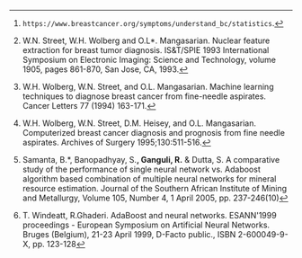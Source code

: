 <!DOCTYPE html>
<html>
<title>ML Nanodegree Capstone Proposal</title>

<xmp theme="united" style="display:none;">

# Machine Learning Engineer Nanodegree
## Capstone Proposal
Ebrahim Jakoet

August 15th, 2019

## Proposal

### Domain Background

About 12% of women living in America will develop some form of invasive breast cancer.  It is estimated that 41,760 of women in the US will die from breast cancer in 2019.  Breast cancer remains among the most commonly diagnosed types of cancer in older women especially, and a leading cause of death compared to most other types of cancer [^1].  This is based on the latest available information on [BreastCancer.org](https://www.breastcancer.org/symptoms/understand_bc/statistics).

In this project we will use the Breast Cancer Wisconsin (Diagnostic) Data Set to build a model that can predict the presence of a malignant cancer based on the given features in the dataset.  We will also determine which features are more significant in the detection of malignant breast cancer.  The dataset is derived from digitized images of a fine needle aspirate (FNA) biopsy of breast mass samples. The features describe characteristics of the cell nuclei present in the image [^2].  Machine learning techniques have already been used in the diagnosis of breast cancer from Fine Needle Aspirates [^3][^4].  Early detection of breast cancer can be life-saving and Machine Learning is increasingly being relied upon in early detection methods.  It is the real life-saving results using machine learning that draws me to the subject.

![Digitized image of a fine needle aspirate (FNA) of a breast mass](91_6838.gif)
> Figure 1. A sample image of an FNA biopsy.

### Problem Statement

There are 30 feature measurements contained in the dataset with each sample labeled as either (M) Malignant or (B) Benign.  The goal is to determine which features are most significant and to build and compare an ensemble model and a DNN model that will be able to predict the malignancy of the FNA sample based on the given features.  The model results will be compared as well. The procedure will be as follows:

1. Extract the raw data from the compressed zip file.
2. Explore the data and ensure that it is cleaned before building any prediction models.
3. Do some basic feature selection and consider removing highly correlated features.
4. Split the data into training and testing sets.
4. Train an ensable model like AdaBoost and a DNN on the training set of the data.
5. Review the results for accuracy of the models.  Compare the ensemble model to the DNN.
6. Review the results for feature importance and compare to the feature selection used earlier.

### Datasets and Inputs

The data set was acquired from the Kaggle website [Breast Cancer Wisconsin (Diagnostic) Data Set](https://www.kaggle.com/uciml/breast-cancer-wisconsin-data) project.  It is also available from the [UCI Website Archive](https://archive.ics.uci.edu/ml/datasets/Breast+Cancer+Wisconsin+%28Diagnostic%29).  The data is also available from the following [ftp server](ftp://ftp.cs.wisc.edu/math-prog/cpo-dataset/machine-learn/cancer/) The data consists of a single file of interest of 32 columns and 569 sample instances.  Creators of the data set are listed below:

1. Dr. William H. Wolberg, General Surgery Dept.
University of Wisconsin, Clinical Sciences Center
Madison, WI 53792
wolberg '@' eagle.surgery.wisc.edu

2. W. Nick Street, Computer Sciences Dept.
University of Wisconsin, 1210 West Dayton St., Madison, WI 53706
street '@' cs.wisc.edu 608-262-6619

3. Olvi L. Mangasarian, Computer Sciences Dept.
University of Wisconsin, 1210 West Dayton St., Madison, WI 53706
olvi '@' cs.wisc.edu

The data consists of an ID column, a labeled target column that shows (M) for malignant or (B) for Benign and the following 10 features.

1. radius (mean of distances from center to points on the perimeter) 
2. texture (standard deviation of gray-scale values) 
3. perimeter 
4. area 
5. smoothness (local variation in radius lengths) 
6. compactness (perimeter^2 / area - 1.0) 
7. concavity (severity of concave portions of the contour) 
8. concave points (number of concave portions of the contour) 
9. symmetry 
10. fractal dimension ("coastline approximation" - 1)

Each of these 10 features have a mean, standard error and worst or largest (mean of the three largest values) value which makes the total feature set 3 x 10 = 30 features in total.  Feature values have been recorded with 4 significant digits.

### Solution Statement

The solution involves the building of 2 competing models.  The first model will be an AdaBoost ensemble model and will be used as the benchmark model.  The second model will be a Deep Neural Network (DNN) built with the Keras modules for neural network architecture.  AdaBoost and neural network algorithms are popular algorithms in machine learning and have been compared in a number of studies before [^5][^6]. 

Each model will produce an accuracy and recall score comparing the result of training and testing data using the following formulae:

`Accuracy = True Positives + True Negatives / Total number of Samples`

`Recall = True Positives / (False Negatives + True Positives)`

Since this is a test for the presence or absence of a malignant breast mass, the Recall evaluation metrics will also be relevant. 

We will also compare the processing time for each learning algorithm.  Ideally, we are looking for a solution with high accuracy, but the lower processing time may be relevant if processing is a limiting factor for the actual deployment.

`Processing Time = Time elapsed between (Training start, Prediction end)`


### Benchmark Model

We will use the AdaBoost model as a benchmark model since we are comparing Adaboost to a DNN.  There are many hyper-parameters that can be set for the AdaBoost model.  For our model we will use the following setup, but these hyper-parameters will likely be changed to get the highest evaluation metrics possible.

1. base_estimator: DecisionTreeClassifier(max_depth=1)
2. n_estimators: 1000
3. learning_rate: 1.0
4. algorithm: SAMME.R
5. random_state: 19

### Evaluation Metrics

To compare the AdaBoost and DNN models, we will be using an accuracy score, recall and processing time.  Accuracy will give us a measure of how well the model is able to predict the correct outcome.  Recall is important because we want to be able to minimize the False Negatives since this is a test for the presence of cancer in a breast mass.  Processing time is only relevant if the deployment of the solution has limited resources.  It is always good to see how the 2 models compare in time.  The formulae for the accuracy and recall evaluation metrics are shown below.


`Accuracy = True Positives + True Negatives / Total number of Samples`

`Recall = True Positives / (False Negatives + True Positives)`

For processing time, we will use the python time modules to calculate time difference between the training start and stop of each of the 2 models.

`Processing Time = Time elapsed between (Training start, Prediction end)`


### Project Design

The workflow for this project can be broken down into the following sections:
- Importing the data
- Data exploration
- Feature selection and normalization
- Split into training and test data sets
- Build the benchmark AdaBoost model
- Build the DNN model
- Compare evaluation metrics

Each of these steps in the workflow will be discussed in more detail below.

#### Importing the Data

Since the original data file is in a compressed format, we will decompress the data file and then read it into a Pandas dataframe, using the variable `X` for the features and `y` for the labels.

#### Data Exploration

We will do some basic data exploration by checking for valid data, removing invalid on unnecessary data, generating some statistics on the features and plotting charts to show some of the characteristics of features. We will use the `seaborn` Statistical Data Validation toolset for all visualizations.

#### Feature Selection and Normalization

We will investigate the features, using the low variance method to see if there are any features with low variance that can be excluded.  We will use a Low Variance threshold value of `0.9 x (1 - 0.9)`. This will be stored in a variable called `Xv`.  Finally, we will create a normalized version of the feature set `Xn` using a MinMaxScaler.  The normalized version will be used in the DNN.

#### Split into Training and Test datasets

Using the `sklearn.model_selection.train_test_split()` module, we will split the data into a training set and a testing set. We will use 20% of the data for testing, 80% for training with the `shuffle` parameter set to true to ensure a good mix of malignant and benign samples in both training and testing data set.

#### Build the Benchmark Adaboost Model

We will build an AdaBoost Model as our benchmark model.  AdaBoost is a boosting method that uses a number of weak classifiers combined through a weighted voting scheme that is trained to produce the final result.  The Adaboost model will be built with the following hyperparameter settings:

1. base_estimator: DecisionTreeClassifier(max_depth=1)
2. n_estimators: 1000
3. learning_rate: 1.0
4. algorithm: SAMME.R
5. random_state: 19

After fitting the model to the training set, we will use it to predict the outcome on the test data set.  Thereafter we will calculate the following evaluation metrics:

1. Accuracy
2. Recall
3. Processing time for training and prediction.
3. Feature importance

![Illustration of Adaboost Algorithm ](Illustration-of-AdaBoost-algorithm-for-creating-a-strong-classifier-based-on-multiple.png "Illustration of AdaBoost Model")
> Figure 2. Illustration of AdaBoost Model.

#### Build the DNN Model

The competing model will be a Deep Neural Network.  We will build this model with Keras.  The model architecture will be the input layer, 2 hidden layers of 16 nodes each and relu activation functions and a dense layer for the output with softmax activation function.  The DNN model will use the `categorical_crossentropy` loss function with the `rmsprop` optimizer against the `accuracy` metric.  We will train the model using `batch_size` of 32 for 1000 epochs.

![Illustration of DNN with 2 hidden layers](DNN-2_HiddenLayers.jpeg "Illustration of DNN with 2 hidden layers")
> Figure 3.  Illustration of DNN with 2 hidden layers.

#### Compare Evaluation Metrics

Once the both models have been trained and used to predict the outcomes on the test set, we will compare the results of the following metrics for each of the models.

1. Accuracy
2. Recall
3. Processing time for training and prediction.

Finally we will comment on the strengths and weaknesses of the competing models based on the results.



### References


- [^1]: `https://www.breastcancer.org/symptoms/understand_bc/statistics`.

- [^2]: W.N. Street, W.H. Wolberg and O.L*. Mangasarian. Nuclear feature extraction for breast tumor diagnosis. IS&T/SPIE 1993 International Symposium on Electronic Imaging: Science and Technology, volume 1905, pages 861-870, San Jose, CA, 1993. 

- [^3]: W.H. Wolberg, W.N. Street, and O.L. Mangasarian. Machine learning techniques to diagnose breast cancer from fine-needle aspirates. Cancer Letters 77 (1994) 163-171. 

- [^4]: W.H. Wolberg, W.N. Street, D.M. Heisey, and O.L. Mangasarian. Computerized breast cancer diagnosis and prognosis from fine needle aspirates. Archives of Surgery 1995;130:511-516. 

- [^5]: Samanta, B.*, Banopadhyay, S.**, Ganguli, R.** & Dutta, S. A comparative study of the performance of single neural network vs. Adaboost algorithm based combination of multiple neural networks for mineral resource estimation.  Journal of the Southern African Institute of Mining and Metallurgy, Volume 105, Number 4, 1 April 2005, pp. 237-246(10)

- [^6]:  T. Windeatt, R.Ghaderi. AdaBoost and neural networks. ESANN'1999 proceedings - European Symposium on Artificial Neural Networks. Bruges (Belgium), 21-23 April 1999, D-Facto public., ISBN 2-600049-9-X, pp. 123-128


</xmp>

<script src="http://strapdownjs.com/v/0.2/strapdown.js"></script>
</html>